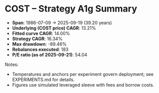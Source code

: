 # COST – Strategy A1g Summary

- **Span**: 1986-07-09 → 2025-09-19 (39.20 years)
- **Underlying (COST price) CAGR**: 13.21%
- **Fitted curve CAGR**: 14.00%
- **Strategy CAGR**: 16.34%
- **Max drawdown**: -89.46%
- **Rebalances executed**: 183
- **P/E ratio (as of 2025-09-21)**: 54.04

Notes:

- Temperatures and anchors per experiment govern deployment; see EXPERIMENTS.md for details.
- Figures use simulated leveraged sleeve with fees and borrow costs.


